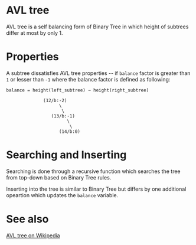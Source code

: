 # AVL tree

AVL tree is a self balancing form of Binary Tree in which height of subtrees differ at most by only 1.


# Properties 

A subtree dissatisfies AVL tree properties -- if `balance` factor is greater than `1` or lesser than `-1` 
where the balance factor is defined as following:

    balance = height(left_subtree) − height(right_subtree)
    
                  (12/b:-2)           
                        \
                         \
                     (13/b:-1)        
                           \
                            \
                        (14/b:0)       

# Searching and Inserting

Searching is done through a recursive function which searches the tree from top-down based on Binary Tree rules.

Inserting into the tree is similar to Binary Tree but differs by one additional opeartion which updates the `balance` variable.


# See also
[AVL tree on Wikipedia](https://en.wikipedia.org/wiki/AVL_tree)
